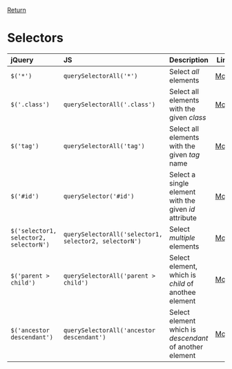 <!-- markdownlint-disable MD041-->
[Return](../)

# Selectors

| jQuery | JS | Description | Link |
|:--|:--|:--|:--:|
| `$('*')` | `querySelectorAll('*')` | Select _all_ elements | [More](?all/) |
| `$('.class')` | `querySelectorAll('.class')` | Select all elements with the given _class_ | [More](?class/) |
| `$('tag')` | `querySelectorAll('tag')` | Select all elements with the given _tag_ name | [More](?tag/) |
| `$('#id')` | `querySelector('#id')` | Select a single element with the given _id_ attribute | [More](?id/) |
| `$('selector1, selector2, selectorN')` | `querySelectorAll('selector1, selector2, selectorN')` | Select _multiple_ elements | [More](?multi/) |
| `$('parent > child')` | `querySelectorAll('parent > child')` | Select element, which is _child_ of anothee element | [More](?child/) |
| `$('ancestor descendant')` | `querySelectorAll('ancestor descendant')` | Select element which is _descendant_ of another element | [More](?desc/) |
